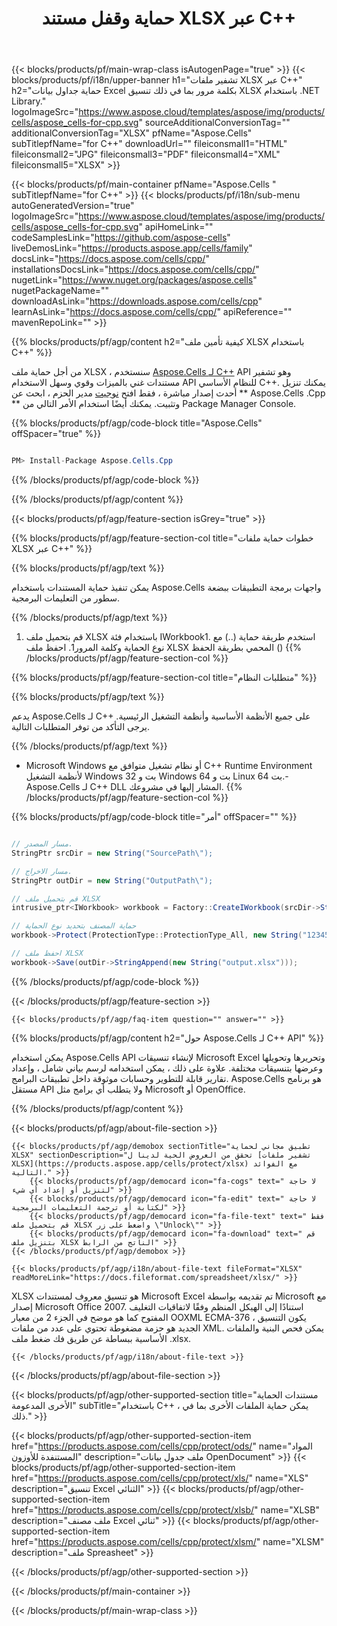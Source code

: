 ﻿---
title: حماية وقفل مستند XLSX عبر C++ 
weight: 1140
url: /ar/cpp/protect/xlsx/ 
description: C++ مثال على رمز لقفل ملف XLSX باستخدام كلمة مرور في C++ Runtime Environment لأنظمة التشغيل Windows 32 بت و Windows 64 بت و Linux 64 بت.
---
{{< blocks/products/pf/main-wrap-class isAutogenPage="true" >}}
{{< blocks/products/pf/i18n/upper-banner h1="تشفير ملفات XLSX عبر C++" h2="حماية جداول بيانات Excel بكلمة مرور بما في ذلك تنسيق XLSX باستخدام .NET Library." logoImageSrc="https://www.aspose.cloud/templates/aspose/img/products/cells/aspose_cells-for-cpp.svg" sourceAdditionalConversionTag="" additionalConversionTag="XLSX" pfName="Aspose.Cells" subTitlepfName="for C++" downloadUrl="" fileiconsmall1="HTML" fileiconsmall2="JPG" fileiconsmall3="PDF" fileiconsmall4="XML" fileiconsmall5="XLSX" >}}

{{< blocks/products/pf/main-container pfName="Aspose.Cells " subTitlepfName="for C++" >}}
{{< blocks/products/pf/i18n/sub-menu autoGeneratedVersion="true" logoImageSrc="https://www.aspose.cloud/templates/aspose/img/products/cells/aspose_cells-for-cpp.svg" apiHomeLink="" codeSamplesLink="https://github.com/aspose-cells" liveDemosLink="https://products.aspose.app/cells/family" docsLink="https://docs.aspose.com/cells/cpp/" installationsDocsLink="https://docs.aspose.com/cells/cpp/" nugetLink="https://www.nuget.org/packages/aspose.cells" nugetPackageName="" downloadAsLink="https://downloads.aspose.com/cells/cpp" learnAsLink="https://docs.aspose.com/cells/cpp/" apiReference="" mavenRepoLink="" >}}

{{% blocks/products/pf/agp/content h2="كيفية تأمين ملف XLSX باستخدام C++" %}}

 من أجل حماية ملف XLSX ، سنستخدم
 [Aspose.Cells لـ C++](https://products.aspose.com/cells/cpp) 
 API وهو تشفير مستندات غني بالميزات وقوي وسهل الاستخدام API للنظام الأساسي C++. يمكنك تنزيل أحدث إصدار مباشرة ، فقط افتح
 [نوجيت](https://www.nuget.org/packages/aspose.cells) 
 مدير الحزم ، ابحث عن
 ** Aspose.Cells .Cpp ** 
 وتثبيت. يمكنك أيضًا استخدام الأمر التالي من Package Manager Console.

{{% blocks/products/pf/agp/code-block title="Aspose.Cells" offSpacer="true" %}}

```cs

PM> Install-Package Aspose.Cells.Cpp


```

{{% /blocks/products/pf/agp/code-block %}}

{{% /blocks/products/pf/agp/content %}}

{{< blocks/products/pf/agp/feature-section isGrey="true" >}}

{{% blocks/products/pf/agp/feature-section-col title="خطوات حماية ملفات XLSX عبر C++" %}}

{{% blocks/products/pf/agp/text %}}

 يمكن تنفيذ حماية المستندات باستخدام Aspose.Cells واجهات برمجة التطبيقات ببضعة سطور من التعليمات البرمجية.

{{% /blocks/products/pf/agp/text %}}

1. قم بتحميل ملف XLSX باستخدام فئة IWorkbook1. استخدم طريقة حماية (..) مع نوع الحماية وكلمة المرور1. احفظ ملف XLSX المحمي بطريقة الحفظ ()
{{% /blocks/products/pf/agp/feature-section-col %}}

{{% blocks/products/pf/agp/feature-section-col title="متطلبات النظام" %}}

{{% blocks/products/pf/agp/text %}}

 يدعم Aspose.Cells لـ C++ على جميع الأنظمة الأساسية وأنظمة التشغيل الرئيسية. يرجى التأكد من توفر المتطلبات التالية.

{{% /blocks/products/pf/agp/text %}}

- Microsoft Windows أو نظام تشغيل متوافق مع C++ Runtime Environment لأنظمة التشغيل Windows 32 بت و Windows 64 بت و Linux 64 بت.- Aspose.Cells لـ C++ DLL المشار إليها في مشروعك.
{{% /blocks/products/pf/agp/feature-section-col %}}

{{% blocks/products/pf/agp/code-block title="أمر" offSpacer="" %}}

```cs

// مسار المصدر.
StringPtr srcDir = new String("SourcePath\");

// مسار الاخراج.
StringPtr outDir = new String("OutputPath\");

// قم بتحميل ملف XLSX
intrusive_ptr<IWorkbook> workbook = Factory::CreateIWorkbook(srcDir->StringAppend(new String("sourceFile.xlsx")));

// حماية المصنف بتحديد نوع الحماية
workbook->Protect(ProtectionType::ProtectionType_All, new String("12345"));

// احفظ ملف XLSX
workbook->Save(outDir->StringAppend(new String("output.xlsx")));


```

{{% /blocks/products/pf/agp/code-block %}}

{{< /blocks/products/pf/agp/feature-section >}}

    {{< blocks/products/pf/agp/faq-item question="" answer="" >}}
 

<!-- aboutfile Starts -->

{{% blocks/products/pf/agp/content h2="حول Aspose.Cells لـ C++ API" %}}

 يمكن استخدام Aspose.Cells API لإنشاء تنسيقات Microsoft Excel وتحريرها وتحويلها وعرضها بتنسيقات مختلفة. علاوة على ذلك ، يمكن استخدامه لرسم بياني شامل ، وإعداد تقارير قابلة للتطوير وحسابات موثوقة داخل تطبيقات البرامج. Aspose.Cells هو برنامج مستقل API ولا يتطلب أي برامج مثل Microsoft أو OpenOffice.  



{{% /blocks/products/pf/agp/content %}}

{{< blocks/products/pf/agp/about-file-section >}}

    {{< blocks/products/pf/agp/demobox sectionTitle="تطبيق مجاني لحماية XLSX" sectionDescription="تحقق من العروض الحية لدينا ل [تشفير ملفات XLSX](https://products.aspose.app/cells/protect/xlsx) مع الفوائد التالية." >}}
        {{< blocks/products/pf/agp/democard icon="fa-cogs" text=" لا حاجة لتنزيل أو إعداد أي شيء" >}}
        {{< blocks/products/pf/agp/democard icon="fa-edit" text=" لا حاجة لكتابة أو ترجمة التعليمات البرمجية" >}}
        {{< blocks/products/pf/agp/democard icon="fa-file-text" text=" فقط قم بتحميل ملف XLSX واضغط على زر \"Unlock\"" >}}
        {{< blocks/products/pf/agp/democard icon="fa-download" text=" قم بتنزيل ملف XLSX الناتج من الرابط" >}}
    {{< /blocks/products/pf/agp/demobox >}}

    {{< blocks/products/pf/agp/i18n/about-file-text fileFormat="XLSX" readMoreLink="https://docs.fileformat.com/spreadsheet/xlsx/" >}}
XLSX هو تنسيق معروف لمستندات Microsoft Excel تم تقديمه بواسطة Microsoft مع إصدار Microsoft Office 2007. استنادًا إلى الهيكل المنظم وفقًا لاتفاقيات التغليف المفتوح كما هو موضح في الجزء 2 من معيار OOXML ECMA-376 ، يكون التنسيق الجديد هو حزمة مضغوطة تحتوي على عدد من ملفات XML. يمكن فحص البنية والملفات الأساسية ببساطة عن طريق فك ضغط ملف .xlsx.

    {{< /blocks/products/pf/agp/i18n/about-file-text >}}

{{< /blocks/products/pf/agp/about-file-section >}}

<!-- aboutfile Ends -->

{{< blocks/products/pf/agp/other-supported-section title="مستندات الحماية الأخرى المدعومة" subTitle="باستخدام C++ ، يمكن حماية الملفات الأخرى بما في ذلك." >}}

{{< blocks/products/pf/agp/other-supported-section-item href="https://products.aspose.com/cells/cpp/protect/ods/" name="المواد المستنفدة للأوزون" description="ملف جدول بيانات OpenDocument" >}}
{{< blocks/products/pf/agp/other-supported-section-item href="https://products.aspose.com/cells/cpp/protect/xls/" name="XLS" description="تنسيق Excel الثنائي" >}}
{{< blocks/products/pf/agp/other-supported-section-item href="https://products.aspose.com/cells/cpp/protect/xlsb/" name="XLSB" description="ملف مصنف Excel ثنائي" >}}
{{< blocks/products/pf/agp/other-supported-section-item href="https://products.aspose.com/cells/cpp/protect/xlsm/" name="XLSM" description="ملف Spreasheet" >}}

{{< /blocks/products/pf/agp/other-supported-section >}}

{{< /blocks/products/pf/main-container >}}
    
{{< /blocks/products/pf/main-wrap-class >}}